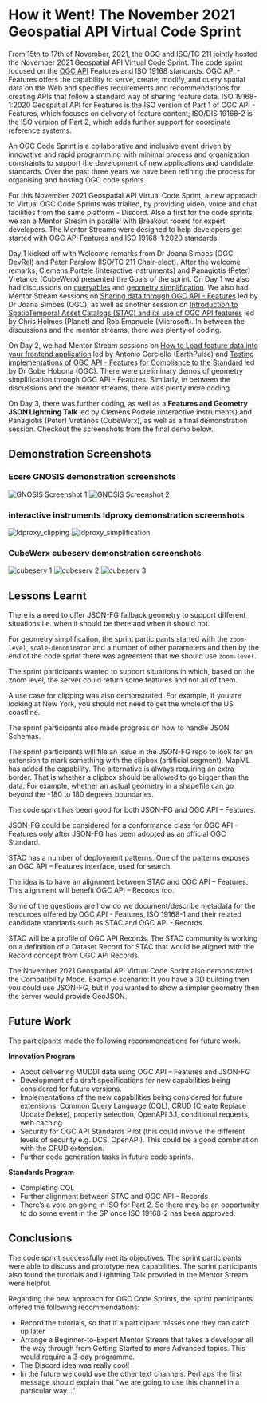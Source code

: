 # How it Went! The November 2021 Geospatial API Virtual Code Sprint


From 15th to 17th of November, 2021, the OGC and ISO/TC 211 jointly hosted the November 2021 Geospatial API Virtual Code Sprint. The code sprint focused on the [OGC API](https://ogcapi.ogc.org/) Features and ISO 19168 standards. OGC API - Features offers the capability to serve, create, modify, and query spatial data on the Web and specifies requirements and recommendations for creating APIs that follow a standard way of sharing feature data. ISO 19168-1:2020 Geospatial API for Features is the ISO version of Part 1 of OGC API - Features, which focuses on delivery of feature content; ISO/DIS 19168-2 is the ISO version of Part 2, which adds further support for coordinate reference systems.

An OGC Code Sprint is a collaborative and inclusive event driven by innovative and rapid programming with minimal process and organization constraints to support the development of new applications and candidate standards. Over the past three years we have been refining the process for organising and hosting OGC code sprints.

For this November 2021 Geospatial API Virtual Code Sprint, a new approach to Virtual OGC Code Sprints was trialled, by providing video, voice and chat facilities from the same platform - Discord. Also a first for the code sprints, we ran a Mentor Stream in parallel with Breakout rooms for expert developers. The Mentor Streams were designed to help developers get started with OGC API Features and ISO 19168-1:2020 standards.

Day 1 kicked off with Welcome remarks from Dr Joana Simoes (OGC DevRel) and Peter Parslow (ISO/TC 211 Chair-elect). After the welcome remarks, Clemens Portele (interactive instruments) and Panagiotis (Peter) Vretanos (CubeWerx) presented the Goals of the sprint. On Day 1 we also had discussions on [queryables](http://docs.ogc.org/DRAFTS/19-079.html#filter-queryables) and [geometry simplification](https://github.com/opengeospatial/ogcapi-features/issues/654). We also had Mentor Stream sessions on [Sharing data through OGC API - Features](https://github.com/opengeospatial/developer-events/wiki/November-2021-Geospatial-API-Code-Sprint#share-your-data-with-ogc-api-features) led by Dr Joana Simoes (OGC), as well as another session on [Introduction to SpatioTemporal Asset Catalogs (STAC) and its use of OGC API features](https://github.com/opengeospatial/developer-events/wiki/November-2021-Geospatial-API-Code-Sprint#introduction-to-spatiotemporal-asset-catalogs-stac-and-its-use-of-ogc-api-features) led by Chris Holmes (Planet) and Rob Emanuele (Microsoft). In between the discussions and the mentor streams, there was plenty of coding.

On Day 2, we had Mentor Stream sessions on [How to Load feature data into your frontend application](https://github.com/opengeospatial/developer-events/wiki/November-2021-Geospatial-API-Code-Sprint#load-feature-data-into-your-frontend-application) led by Antonio Cerciello (EarthPulse) and [Testing implementations of OGC API - Features for Compliance to the Standard](https://github.com/opengeospatial/developer-events/wiki/November-2021-Geospatial-API-Code-Sprint#testing-implementations-of-ogc-api---features-for-compliance-to-the-standard) led by Dr Gobe Hobona (OGC). There were preliminary demos of geometry simplification through OGC API - Features. Similarly, in between the discussions and the mentor streams, there was plenty more coding.

On Day 3, there was further coding, as well as a **Features and Geometry JSON Lightning Talk** led by Clemens Portele (interactive instruments) and Panagiotis (Peter) Vretanos (CubeWerx), as well as a final demonstration session. Checkout the screenshots from the final demo below.

## Demonstration Screenshots

### Ecere GNOSIS demonstration screenshots

![GNOSIS Screenshot 1](Screenshots/gnosis_1.png)
![GNOSIS Screenshot 2](Screenshots/gnosis_2.png)

### interactive instruments ldproxy demonstration screenshots

![ldproxy_clipping](Screenshots/ldproxy_clipping.png)
![ldproxy_simplification](Screenshots/ldproxy_simplification.png)

### CubeWerx cubeserv demonstration screenshots

![cubeserv 1](Screenshots/cubeserv_terminal.png)
![cubeserv 2](Screenshots/cubeserv_simplification_1.png)
![cubeserv 3](Screenshots/cubeserv_3.png)

## Lessons Learnt

There is a need to offer JSON-FG fallback geometry to support different situations i.e. when it should be there and when it should not.

For geometry simplification, the sprint participants started with the `zoom-level`, `scale-denominator` and a number of other parameters and then by the end of the code sprint there was agreement that we should use `zoom-level`.

The sprint participants wanted to support situations in which, based on the zoom level, the server could return some features and not all of them.

A use case for clipping was also demonstrated. For example, if you are looking at New York, you should not need to get the whole of the US coastline.

The sprint participants also made progress on how to handle JSON Schemas.

The sprint participants will file an issue in the JSON-FG repo to look for an extension to mark something with the clipbox (artificial segment). MapML has added the capability. The alternative is always requiring an extra border. That is whether a clipbox should be allowed to go bigger than the data. For example, whether an actual geometry in a shapefile can go beyond the -180 to 180 degrees boundaries.

The code sprint has been good for both JSON-FG and OGC API – Features.

JSON-FG could be considered for a conformance class for OGC API – Features only after JSON-FG has been adopted as an official OGC Standard.

STAC has a number of deployment patterns. One of the patterns exposes an OGC API – Features interface, used for search.

The idea is to have an alignment between STAC and OGC API – Features. This alignment will benefit OGC API – Records too.

Some of the questions are how do we document/describe metadata for the resources offered by OGC API - Features, ISO 19168-1 and their related candidate standards such as STAC and OGC API - Records.

STAC will be a profile of OGC API Records. The STAC community is working on a definition of a Dataset Record for STAC that would be aligned with the Record concept from OGC API Records.

The November 2021 Geospatial API Virtual Code Sprint also demonstrated the Compatibility Mode. Example scenario: If you have a 3D building then you could use JSON-FG, but if you wanted to show a simpler geometry then the server would provide GeoJSON.

## Future Work

The participants made the following recommendations for future work.

**Innovation Program**

*	About delivering MUDDI data using OGC API – Features and JSON-FG
*	Development of a draft specifications for new capabilities being considered for future versions.
*	Implementations of the new capabilities being considered for future extensions: Common Query Language (CQL), CRUD (Create Replace Update Delete), property selection, OpenAPI 3.1, conditional requests, web caching.
*	Security for OGC API Standards Pilot (this could involve the different levels of security e.g. DCS, OpenAPI). This could be a good combination with the CRUD extension.
*	Further code generation tasks in future code sprints.

**Standards Program**

*	Completing CQL
* Further alignment between STAC and OGC API - Records
*	There’s a vote on going in ISO for Part 2. So there may be an opportunity to do some event in the SP once ISO 19168-2 has been approved.

## Conclusions

The code sprint successfully met its objectives. The sprint participants were able to discuss and prototype new capabilities. The sprint participants also found the tutorials and Lightning Talk provided in the Mentor Stream were helpful.

Regarding the new approach for OGC Code Sprints, the sprint participants offered the following recommendations:

* Record the tutorials, so that if a participant misses one they can catch up later
* Arrange a Beginner-to-Expert Mentor Stream that takes a developer all the way through from Getting Started to more Advanced topics. This would require a 3-day programme.
* The Discord idea was really cool!
* In the future we could use the other text channels. Perhaps the first message should explain that “we are going to use this channel in a particular way…”
